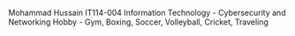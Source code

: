 Mohammad Hussain 
IT114-004 
Information Technology - Cybersecurity and Networking 
Hobby - Gym, Boxing, Soccer, Volleyball, Cricket, Traveling 